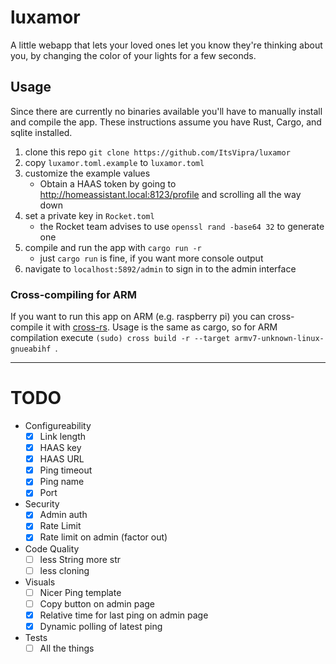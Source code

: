 # luxamor
A little webapp that lets your loved ones let you know they're thinking about you,
by changing the color of your lights for a few seconds.

## Usage
Since there are currently no binaries available you'll have to manually install and compile the app.
These instructions assume you have Rust, Cargo, and sqlite installed.

1. clone this repo `git clone https://github.com/ItsVipra/luxamor`
2. copy `luxamor.toml.example` to `luxamor.toml`
3. customize the example values
   - Obtain a HAAS token by going to http://homeassistant.local:8123/profile and scrolling all the way down
4. set a private key in `Rocket.toml`
   - the Rocket team advises to use `openssl rand -base64 32` to generate one
5. compile and run the app with `cargo run -r`
   - just `cargo run` is fine, if you want more console output
6. navigate to `localhost:5892/admin` to sign in to the admin interface

### Cross-compiling for ARM
If you want to run this app on ARM (e.g. raspberry pi) you can cross-compile it with [cross-rs](https://github.com/cross-rs/cross).
Usage is the same as cargo, so for ARM compilation execute `(sudo) cross build -r --target armv7-unknown-linux-gnueabihf
`.

---
# TODO
- Configureability
  - [X] Link length
  - [X] HAAS key
  - [X] HAAS URL
  - [X] Ping timeout
  - [X] Ping name
  - [X] Port
- Security
  - [X] Admin auth
  - [X] Rate Limit
  - [X] Rate limit on admin (factor out)
- Code Quality
  - [ ] less String more str
  - [ ] less cloning
- Visuals
  - [ ] Nicer Ping template
  - [ ] Copy button on admin page
  - [X] Relative time for last ping on admin page
  - [X] Dynamic polling of latest ping
- Tests
  - [ ] All the things